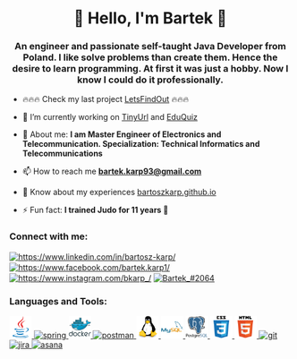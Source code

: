 <h1 align="center">👋 Hello, I'm Bartek 👋</h1>
<h3 align="center">An engineer and passionate self-taught Java Developer from Poland. I like solve problems than create them. Hence the desire to learn programming. At first it was just a hobby. Now I know I could do it professionally.</h3>

- 🔥🔥🔥 Check my last project [LetsFindOut](https://github.com/BartoszKarp/LetsFindOut) 🔥🔥🔥

- 🔭 I’m currently working on [TinyUrl](https://github.com/StormITpl/TinyUrl) and [EduQuiz](https://github.com/StormITpl/EduQuiz)

- 💼 About me: **I am Master Engineer of Electronics and Telecommunication. Specialization: Technical Informatics and Telecommunications**

- 📫 How to reach me **bartek.karp93@gmail.com**

- 📄 Know about my experiences [bartoszkarp.github.io](bartoszkarp.github.io)

- ⚡ Fun fact: **I trained Judo for 11 years 🥋**

<h3 align="left">Connect with me:</h3>
<p align="left">
<a href="https://linkedin.com/in/https://www.linkedin.com/in/bartosz-karp/" target="blank"><img align="center" src="https://raw.githubusercontent.com/rahuldkjain/github-profile-readme-generator/master/src/images/icons/Social/linked-in-alt.svg" alt="https://www.linkedin.com/in/bartosz-karp/" height="30" width="40" /></a>
<a href="https://fb.com/https://www.facebook.com/bartek.karp1/" target="blank"><img align="center" src="https://raw.githubusercontent.com/rahuldkjain/github-profile-readme-generator/master/src/images/icons/Social/facebook.svg" alt="https://www.facebook.com/bartek.karp1/" height="30" width="40" /></a>
<a href="https://instagram.com/https://www.instagram.com/bkarp_/" target="blank"><img align="center" src="https://raw.githubusercontent.com/rahuldkjain/github-profile-readme-generator/master/src/images/icons/Social/instagram.svg" alt="https://www.instagram.com/bkarp_/" height="30" width="40" /></a>
<a href="https://discord.gg/Bartek_#2064" target="blank"><img align="center" src="https://raw.githubusercontent.com/rahuldkjain/github-profile-readme-generator/master/src/images/icons/Social/discord.svg" alt="Bartek_#2064" height="30" width="40" /></a>
</p>

<h3 align="left">Languages and Tools:</h3>
<p align="left"> 
<a href="https://www.java.com" target="_blank" rel="noreferrer"> <img src="https://raw.githubusercontent.com/devicons/devicon/master/icons/java/java-original.svg" alt="java" width="40" height="40"/> </a> 
<a href="https://spring.io/" target="_blank" rel="noreferrer"> <img src="https://www.vectorlogo.zone/logos/springio/springio-icon.svg" alt="spring" width="40" height="40"/> </a>  
<a href="https://www.docker.com/" target="_blank" rel="noreferrer"> <img src="https://raw.githubusercontent.com/devicons/devicon/master/icons/docker/docker-original-wordmark.svg" alt="docker" width="40" height="40"/> </a> 
<a href="https://postman.com" target="_blank" rel="noreferrer"> <img src="https://www.vectorlogo.zone/logos/getpostman/getpostman-icon.svg" alt="postman" width="40" height="40"/> </a>
<a href="https://www.linux.org/" target="_blank" rel="noreferrer"> <img src="https://raw.githubusercontent.com/devicons/devicon/master/icons/linux/linux-original.svg" alt="linux" width="40" height="40"/> </a> 
<a href="https://www.mysql.com/" target="_blank" rel="noreferrer"> <img src="https://raw.githubusercontent.com/devicons/devicon/master/icons/mysql/mysql-original-wordmark.svg" alt="mysql" width="40" height="40"/> </a> 
<a href="https://www.postgresql.org" target="_blank" rel="noreferrer"> <img src="https://raw.githubusercontent.com/devicons/devicon/master/icons/postgresql/postgresql-original-wordmark.svg" alt="postgresql" width="40" height="40"/> </a> 
<a href="https://www.w3schools.com/css/" target="_blank" rel="noreferrer"> <img src="https://raw.githubusercontent.com/devicons/devicon/master/icons/css3/css3-original-wordmark.svg" alt="css3" width="40" height="40"/> </a>  
<a href="https://www.w3.org/html/" target="_blank" rel="noreferrer"> <img src="https://raw.githubusercontent.com/devicons/devicon/master/icons/html5/html5-original-wordmark.svg" alt="html5" width="40" height="40"/> </a> 
<a href="https://git-scm.com/" target="_blank" rel="noreferrer"> <img src="https://www.vectorlogo.zone/logos/git-scm/git-scm-icon.svg" alt="git" width="40" height="40"/> </a> 
<a href="https://www.atlassian.com/pl/software/jira" target="_blank" rel="noreferrer"> <img src="https://www.vectorlogo.zone/logos/atlassian_jira/atlassian_jira-ar21.svg" alt="jira" width="80" height="40"/> </a>
<a href="https://asana.com/?noredirect" target="_blank" rel="noreferrer"> <img src="https://www.vectorlogo.zone/logos/asana/asana-ar21.svg" alt="asana" width="80" height="40"/> </a>
</p>
